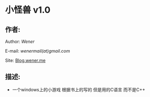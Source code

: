 小怪兽 v1.0
===========

## 作者:
Author: *Wener*

E-mail: *wenermail(at)gmail.com*

Site: [Blog.wener.me](http://blog.wener.me)

## 描述:
* 一个windows上的小游戏 根据书上的写的 但是用的C语言 而不是C++

